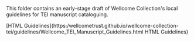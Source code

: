 This folder contains an early-stage draft of Wellcome Collection's local guidelines for TEI manuscript cataloguing.

[HTML Guidelines](https:/wellcometrust.github.io/wellcome-collection-tei/guidelines/Wellcome_TEI_Manuscript_Guidelines.html HTML Guidelines)
